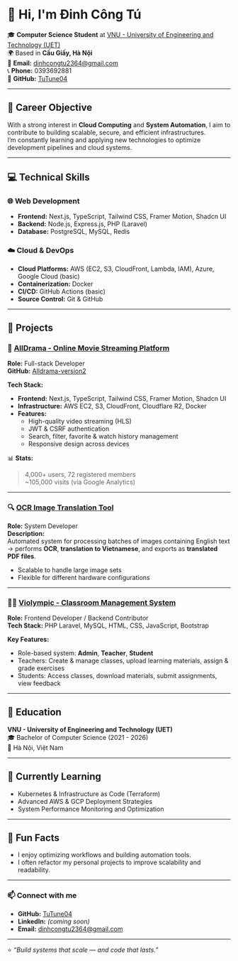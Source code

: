 # 👋 Hi, I'm Đinh Công Tú  

🎓 **Computer Science Student** at [VNU - University of Engineering and Technology (UET)](https://uet.vnu.edu.vn)  
🌍 Based in **Cầu Giấy, Hà Nội**  
📧 **Email:** dinhcongtu2364@gmail.com  
📞 **Phone:** 0393692881  
💼 **GitHub:** [TuTune04](https://github.com/TuTune04)

---

## 🎯 Career Objective
With a strong interest in **Cloud Computing** and **System Automation**, I aim to contribute to building scalable, secure, and efficient infrastructures.  
I’m constantly learning and applying new technologies to optimize development pipelines and cloud systems.

---

## 💻 Technical Skills

### 🌐 Web Development
- **Frontend:** Next.js, TypeScript, Tailwind CSS, Framer Motion, Shadcn UI  
- **Backend:** Node.js, Express.js, PHP (Laravel)  
- **Database:** PostgreSQL, MySQL, Redis  

### ☁️ Cloud & DevOps
- **Cloud Platforms:** AWS (EC2, S3, CloudFront, Lambda, IAM), Azure, Google Cloud (basic)  
- **Containerization:** Docker  
- **CI/CD:** GitHub Actions (basic)  
- **Source Control:** Git & GitHub  

---

## 🚀 Projects

### 🧭 [AllDrama - Online Movie Streaming Platform](https://www.alldrama.net)
**Role:** Full-stack Developer  
**GitHub:** [Alldrama-version2](https://github.com/yudgunH/Alldrama-version2)  

**Tech Stack:**  
- **Frontend:** Next.js, TypeScript, Tailwind CSS, Framer Motion, Shadcn UI  
- **Infrastructure:** AWS EC2, S3, CloudFront, Cloudflare R2, Docker  
- **Features:**  
  - High-quality video streaming (HLS)  
  - JWT & CSRF authentication  
  - Search, filter, favorite & watch history management  
  - Responsive design across devices  

📊 **Stats:**  
> 4,000+ users, 72 registered members  
> ~105,000 visits (via Google Analytics)

---

### 🔍 [OCR Image Translation Tool](https://github.com/TuTune04/OCR-Image-Translation-Tool)
**Role:** System Developer  
**Description:**  
Automated system for processing batches of images containing English text → performs **OCR**, **translation to Vietnamese**, and exports as **translated PDF files**.  
- Scalable to handle large image sets  
- Flexible for different hardware configurations  

---

### 🧑‍🏫 [Violympic - Classroom Management System](https://github.com/darklord1611/violympic-app)
**Role:** Frontend Developer / Backend Contributor  
**Tech Stack:** PHP Laravel, MySQL, HTML, CSS, JavaScript, Bootstrap  

**Key Features:**  
- Role-based system: **Admin**, **Teacher**, **Student**  
- Teachers: Create & manage classes, upload learning materials, assign & grade exercises  
- Students: Access classes, download materials, submit assignments, view feedback  

---

## 📘 Education
**VNU - University of Engineering and Technology (UET)**  
🎓 Bachelor of Computer Science (2021 - 2026)  
📍 Hà Nội, Việt Nam  

---

## 🌱 Currently Learning
- Kubernetes & Infrastructure as Code (Terraform)  
- Advanced AWS & GCP Deployment Strategies  
- System Performance Monitoring and Optimization  

---

## 🧩 Fun Facts
- I enjoy optimizing workflows and building automation tools.  
- I often refactor my personal projects to improve scalability and readability.  

---

### 📫 Connect with me
- **GitHub:** [TuTune04](https://github.com/TuTune04)  
- **LinkedIn:** _(coming soon)_  
- **Email:** [dinhcongtu2364@gmail.com](mailto:dinhcongtu2364@gmail.com)

---

⭐ *“Build systems that scale — and code that lasts.”*  
